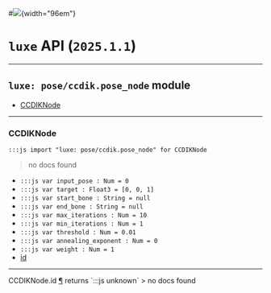 #![](../../../../../../images/luxe-dark.svg){width="96em"}

# `luxe` API (`2025.1.1`)  


---

## `luxe: pose/ccdik.pose_node` module

- [CCDIKNode](#ccdiknode)   

---

### CCDIKNode
`:::js import "luxe: pose/ccdik.pose_node" for CCDIKNode`
> no docs found

- `:::js var input_pose : Num = 0`
- `:::js var target : Float3 = [0, 0, 1]`
- `:::js var start_bone : String = null`
- `:::js var end_bone : String = null`
- `:::js var max_iterations : Num = 10`
- `:::js var min_iterations : Num = 1`
- `:::js var threshold : Num = 0.01`
- `:::js var annealing_exponent : Num = 0`
- `:::js var weight : Num = 1`
- [id](#CCDIKNode.id)

<hr/>
<endpoint module="luxe: pose/ccdik.pose_node" class="CCDIKNode" signature="id"></endpoint>
<signature id="CCDIKNode.id">CCDIKNode.id
<a class="headerlink" href="#CCDIKNode.id" title="Permanent link">¶</a></signature>
<span class='api_ret'>returns</span> `:::js unknown`
> no docs found   

